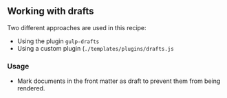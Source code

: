 ## Working with drafts

Two different approaches are used in this recipe:

- Using the plugin `gulp-drafts`
- Using a custom plugin (`./templates/plugins/drafts.js`

### Usage

- Mark documents in the front matter as draft to prevent them from being rendered.

